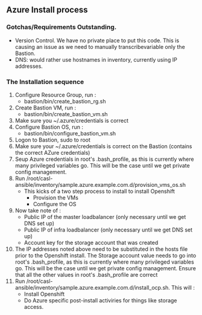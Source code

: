 ## Azure Install process

### Gotchas/Requirements Outstanding.

   * Version Control. We have no private place to put this code. This is causing an issue as we need to manually transcribevariable only the Bastion.
   * DNS: would rather use hostnames in inventory, currently using IP addresses.

### The Installation sequence
1. Configure Resource Group, run :
   * bastion/bin/create_bastion_rg.sh
2. Create Bastion VM, run :
   * bastion/bin/create_bastion_vm.sh
3. Make sure you ~/.azure/credentials is correct   
4. Configure Bastion OS, run :
   * bastion/bin/configure_bastion_vm.sh
5. Logon to Bastion, sudo to root
6. Make sure your ~/.azure/credentials is correct on the Bastion (contains the correct AZure credentials)
7. Seup Azure credentials in root's .bash_profile, as this is currently where many privileged variables go. This will be the case until we get private config management. 
8. Run /root/casl-ansible/inventory/sample.azure.example.com.d/provision_vms_os.sh
   * This kicks of a two step process to install to install Openshift
      * Provision the VMs
      * Configure the OS
9. Now take note of : 
   * Public IP of the master loadbalancer (only necessary until we get DNS set up)
   * Public IP of infra loadbalancer (only necessary until we get DNS set up)
   * Account key for the storage account that was created 
10. The IP addresses noted above need to be substituted in the hosts file prior to the Openshift install. 
The Storage account value needs to go into root's .bash_profile, as this is currently where many privileged variables go.
This will be the case until we get private config management. Ensure that all the other values in root's .bash_profile are correct
11. Run /root/casl-ansible/inventory/sample.azure.example.com.d/install_ocp.sh. This will :        
      * Install Openshift
      * Do Azure specific post-install activiries for things like storage access.
           

